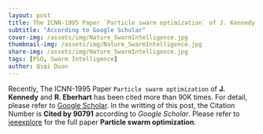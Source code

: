 ```yaml
---
layout: post
title: The ICNN-1995 Paper `Particle swarm optimization` of J. Kennedy and R. Eberhart Has Been Cited More Than 90K Times
subtitle: "According to Google Scholar"
cover-img: /assets/img/Nature_SwarmIntelligence.jpg
thumbnail-img: /assets/img/Nature_SwarmIntelligence.jpg
share-img: /assets/img/Nature_SwarmIntelligence.jpg
tags: [PSO, Swarm Intelligence]
author: Qiqi Duan
---
```


Recently, The ICNN-1995 Paper `Particle swarm optimization` of
**J. Kennedy** and **R. Eberhart** has been cited more than
90K times. For detail, please refer to
[Google Scholar](https://scholar.google.com/scholar?hl=en&as_sdt=0%2C5&q=Particle+swarm+optimization&btnG=).
In the writting of this post, the Citation Number is **Cited by
90791** according to *Google Scholar*. Please refer to
[ieeexplore](https://ieeexplore.ieee.org/abstract/document/488968)
for the full paper **Particle swarm optimization**.
